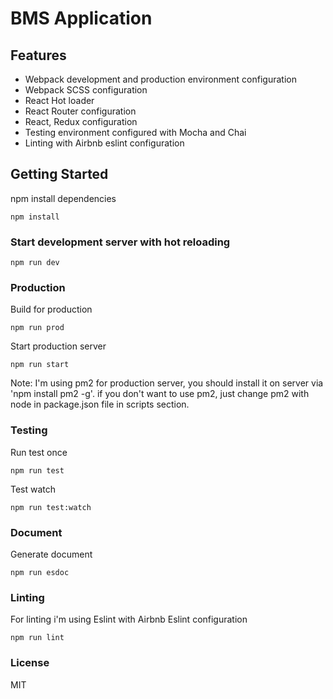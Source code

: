 # BMS Application

## Features

- Webpack development and production environment configuration
- Webpack SCSS configuration
- React Hot loader
- React Router configuration
- React, Redux configuration
- Testing environment configured with Mocha and Chai
- Linting with Airbnb eslint configuration

## Getting Started

npm install dependencies

````
npm install
````

### Start development server with hot reloading

````
npm run dev
````

### Production

Build for production

````
npm run prod
````

Start production server

````
npm run start
````

Note: I'm using pm2 for production server, you should install it on server via 'npm install pm2 -g'.
if you don't want to use pm2, just change pm2 with node in package.json file in scripts section.

### Testing

Run test once

````
npm run test
````

Test watch

````
npm run test:watch
````

### Document

Generate document

````
npm run esdoc
````

### Linting

For linting i'm using Eslint with Airbnb Eslint configuration

````
npm run lint
````

### License

MIT
